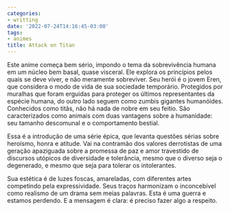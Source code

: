 ```yaml
---
categories:
- writting
date: '2022-07-24T14:16:45-03:00'
tags:
- animes
title: Attack on Titan
---
```


Este anime começa bem sério, impondo o tema da sobrevivência humana em um núcleo bem basal, quase visceral. Ele explora os princípios pelos quais se deve viver, e não meramente sobreviver. Seu herói é o jovem Eren, que considera o modo de vida de sua sociedade temporário. Protegidos por muralhas que foram erguidas para proteger os últimos representantes da espécie humana, do outro lado seguem como zumbis gigantes humanóides. Conhecidos como titãs, não há nada de nobre em seu feitio. São caracterizados como animais com duas vantagens sobre a humanidade: seu tamanho descomunal e o comportamento bestial.

Essa é a introdução de uma série épica, que levanta questões sérias sobre heroísmo, honra e atitude. Vai na contramão dos valores derrotistas de uma geração apaziguada sobre a promessa de paz e amor travestido de discursos utópicos de diversidade e tolerância, mesmo que o diverso seja o degenerado, e mesmo que seja para tolerar os intolerantes.

Sua estética é de luzes foscas, amareladas, com diferentes artes competindo pela expressividade. Seus traços harmonizam o inconcebível como realismo de um drama sem meias palavras. Esta é uma guerra e estamos perdendo. E a mensagem é clara: é preciso fazer algo a respeito.